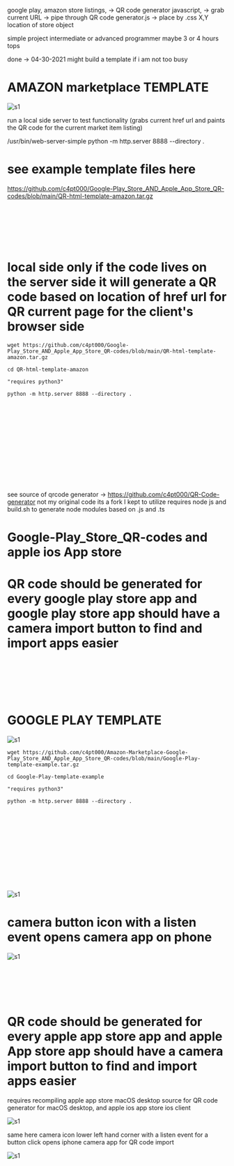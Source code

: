 google play, amazon store listings, -> QR code generator javascript, -> grab current URL -> pipe through QR code generator.js -> place by .css X,Y location of store object

simple project intermediate or advanced programmer maybe 3 or 4 hours tops

done -> 04-30-2021 might build a template if i am not too busy

# AMAZON marketplace TEMPLATE

![s1](https://raw.githubusercontent.com/c4pt000/Google-Play_Store_AND_Apple_App_Store_QR-codes/main/amazon-marketplace-example.png)

run a local side server to test functionality (grabs current href url and paints the QR code for the current market item listing)

 /usr/bin/web-server-simple 
python -m http.server 8888 --directory .

# see example template files here
https://github.com/c4pt000/Google-Play_Store_AND_Apple_App_Store_QR-codes/blob/main/QR-html-template-amazon.tar.gz

<br>
<br>
<br>
<br>
<br>

# local side only if the code lives on the server side it will generate a QR code based on location of href url for QR current page for the client's browser side
```
wget https://github.com/c4pt000/Google-Play_Store_AND_Apple_App_Store_QR-codes/blob/main/QR-html-template-amazon.tar.gz

cd QR-html-template-amazon

"requires python3"

python -m http.server 8888 --directory .
```
<br>
<br>
<br>
<br>
<br>
<br>
<br>
<br>
<br>
<br>
<br>



see source of qrcode generator -> https://github.com/c4pt000/QR-Code-generator not my original code its a fork I kept to utilize
requires node js and build.sh to generate node modules based on .js and .ts


# Google-Play_Store_QR-codes and apple ios App store
# QR code should be generated for every google play store app and google play store app should have a camera import button to find and import apps easier
<br>
<br>
<br>
<br>
<br>


# GOOGLE PLAY TEMPLATE
![s1](https://raw.githubusercontent.com/c4pt000/Amazon-Marketplace-Google-Play_Store_AND_Apple_App_Store_QR-codes/main/Google-Play-Store-QR-code-open-template.png)

```
wget https://github.com/c4pt000/Amazon-Marketplace-Google-Play_Store_AND_Apple_App_Store_QR-codes/blob/main/Google-Play-template-example.tar.gz

cd Google-Play-template-example

"requires python3"

python -m http.server 8888 --directory .

```
<br>
<br>
<br>
<br>
<br>
<br>
<br>
<br>
<br>
<br>


![s1](https://raw.githubusercontent.com/c4pt000/Google-Play_Store_QR-codes/main/QR-app-store-install.png)

# camera button icon with a listen event opens camera app on phone

![s1](https://raw.githubusercontent.com/c4pt000/Google-Play_Store_QR-codes/main/camera-import-link-button-listen-to-camera-app.png)
<br>
<br>
<br>
<br>
<br>
<br>

#  QR code should be generated for every apple app store app and apple App store app should have a camera import button to find and import apps easier

requires recompiling apple app store macOS desktop source for QR code generator for macOS desktop, and apple ios app store ios client

![s1](https://raw.githubusercontent.com/c4pt000/Google-Play_Store_QR-codes/main/binance-example.png)

same here camera icon lower left hand corner with a listen event for a button click opens iphone camera app for QR code import

![s1](https://github.com/c4pt000/Google-Play_Store_QR-codes/blob/main/apple-app-store-QR-camera-import-crudge.png)
